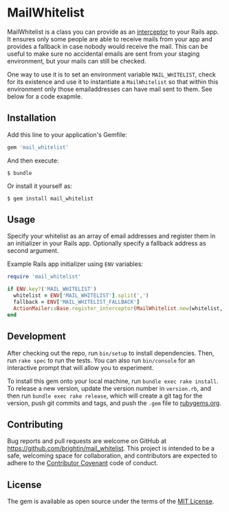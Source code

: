 # MailWhitelist

MailWhitelist is a class you can provide as an
[interceptor](http://guides.rubyonrails.org/action_mailer_basics.html#intercepting-emails)
to your Rails app. It ensures only some people are able to receive mails from
your app and provides a fallback in case nobody would receive the mail. This
can be useful to make sure no accidental emails are sent from your staging
environment, but your mails can still be checked.

One way to use it is to set an environment variable `MAIL_WHITELIST`, check
for its existence and use it to instantiate a `MailWhitelist` so that within 
this environment only those emailaddresses can have mail sent to them.
See below for a code exapmle.

## Installation

Add this line to your application's Gemfile:

```ruby
gem 'mail_whitelist'
```

And then execute:

    $ bundle

Or install it yourself as:

    $ gem install mail_whitelist

## Usage

Specify your whitelist as an array of email addresses and register them in an
initializer in your Rails app. Optionally specify a fallback address as second
argument.

Example Rails app initializer using `ENV` variables:

```ruby
require 'mail_whitelist'

if ENV.key?('MAIL_WHITELIST')
  whitelist = ENV['MAIL_WHITELIST'].split(',')
  fallback = ENV['MAIL_WHITELIST_FALLBACK']
  ActionMailer::Base.register_interceptor(MailWhitelist.new(whitelist, fallback))
end
```

## Development

After checking out the repo, run `bin/setup` to install dependencies. Then, run `rake spec` to run the tests. You can also run `bin/console` for an interactive prompt that will allow you to experiment.

To install this gem onto your local machine, run `bundle exec rake install`. To release a new version, update the version number in `version.rb`, and then run `bundle exec rake release`, which will create a git tag for the version, push git commits and tags, and push the `.gem` file to [rubygems.org](https://rubygems.org).

## Contributing

Bug reports and pull requests are welcome on GitHub at https://github.com/brightin/mail_whitelist. This project is intended to be a safe, welcoming space for collaboration, and contributors are expected to adhere to the [Contributor Covenant](http://contributor-covenant.org) code of conduct.


## License

The gem is available as open source under the terms of the [MIT License](http://opensource.org/licenses/MIT).

